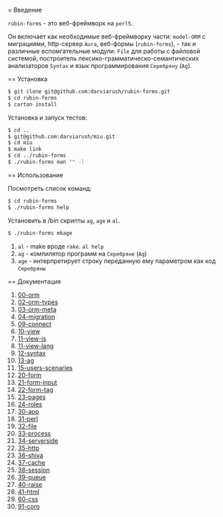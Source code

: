 = Введение

`rubin-forms` - это веб-фреймворк на `perl5`.

Он включает как необходимые веб-фреймворку части: `model-ORM` c миграциями, http-сервер `Aura`, веб-формы (`rubin-forms`), - так и различные вспомгательные модули: `File` для работы с файловой системой, построитель лексико-грамматическо-семантических анализаторов `Syntax` и язык программирования `Серебряну` (`Ag`).

== Установка

```sh
$ git clone git@github.com:darviarush/rubin-forms.git
$ cd rubin-forms
$ carton install
```

Установка и запуск тестов:

```sh
$ cd ..
$ git@github.com:darviarush/miu.git
$ cd miu
$ make link
$ cd ../rubin-forms
$ ./rubin-forms man "" -l
```

== Использование

Посмотреть список команд:

```sh
$ cd rubin-forms
$ ./rubin-forms help
```

Установить в /bin скрипты `ag`, `age` и `al`. 

```sh
$ ./rubin-forms mkage
```

1. `al` - make вроде `rake`. `al help`
2. `ag` - компилятор программ на `Серебряне` (`Ag`)
3. `age` - интерпретирует строку переданную ему параметром как код `Серебряны`


== Документация

1. [00-orm](mark/00-orm.markdown)
1. [02-orm-types](mark/02-orm-types.markdown)
1. [03-orm-meta](mark/03-orm-meta.markdown)
1. [04-migration](mark/04-migration.markdown)
1. [09-connect](mark/09-connect.markdown)
1. [10-view](mark/10-view.markdown)
1. [11-view-js](mark/11-view-js.markdown)
1. [11-view-lang](mark/11-view-lang.markdown)
1. [12-syntax](mark/12-syntax.markdown)
1. [13-ag](mark/13-ag.markdown)
1. [15-users-scenaries](mark/15-users-scenaries.markdown)
1. [20-form](mark/20-form.markdown)
1. [21-form-input](mark/21-form-input.markdown)
1. [22-form-tag](mark/22-form-tag.markdown)
1. [23-pages](mark/23-pages.markdown)
1. [24-roles](mark/24-roles.markdown)
1. [30-app](mark/30-app.markdown)
1. [31-perl](mark/31-perl.markdown)
1. [32-file](mark/32-file.markdown)
1. [33-process](mark/33-process.markdown)
1. [34-serverside](mark/34-serverside.markdown)
1. [35-http](mark/35-http.markdown)
1. [36-shiva](mark/36-shiva.markdown)
1. [37-cache](mark/37-cache.markdown)
1. [38-session](mark/38-session.markdown)
1. [39-queue](mark/39-queue.markdown)
1. [40-raise](mark/40-raise.markdown)
1. [41-html](mark/41-html.markdown)
1. [60-css](mark/60-css.markdown)
1. [91-coro](mark/91-coro.markdown)

